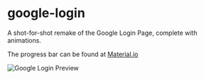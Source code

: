 # google-login

A shot-for-shot remake of the Google Login Page, complete with animations.

The progress bar can be found at [Material.io](https://material.io/components/progress-indicators/)


![Google Login Preview](https://i.imgur.com/noS3bKa.png)

